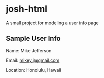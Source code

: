 # josh-html

A small project for modeling a user info page

## Sample User Info

Name: Mike Jefferson

Email: mikey.j@gmail.com

Location: Honolulu, Hawaii
